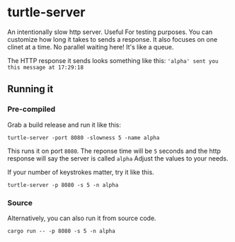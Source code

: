 # turtle-server
An intentionally slow http server. Useful For testing purposes.
You can customize how long it takes to sends a response. It also focuses on one clinet at a time. No parallel waiting here! It's like a queue.

The HTTP response it sends looks something like this: ```'alpha' sent you this message at 17:29:18 ```

## Running it

### Pre-compiled
Grab a build release and run it like this:

```
turtle-server -port 8080 -slowness 5 -name alpha
```
This runs it on port ```8080```. The reponse time will be ```5``` seconds and the http response will say the server is called ```alpha```
Adjust the values to your needs.

If your number of keystrokes matter, try it like this.
```
turtle-server -p 8080 -s 5 -n alpha
```
### Source

Alternatively, you can also run it from source code.

```
cargo run -- -p 8080 -s 5 -n alpha
```
